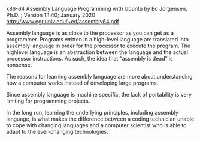 x86-64 Assembly Language Programming with Ubuntu by Ed Jorgensen, Ph.D. ; Version 1.1.40; January 2020  
http://www.egr.unlv.edu/~ed/assembly64.pdf

Assembly language is as close to the processor as you can get as a programmer. Programs written in a high-level language are translated into assembly language in order for the processor to execute the program. The highlevel language is an abstraction between the language and the actual processor instructions. As such, the idea that “assembly is dead” is nonsense.  

The reasons for learning assembly language are more about understanding how a computer works instead of developing large programs.  

Since assembly language is machine specific, the lack of portability is very limiting for programming projects.  

In the long run, learning the underlying principles, including assembly language, is what makes the difference between a coding technician unable to cope with changing languages and a computer scientist who is able to adapt to the ever-changing technologies.  

